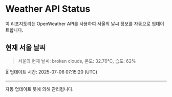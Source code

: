 
# Weather API Status

이 리포지토리는 OpenWeather API를 사용하여 서울의 날씨 정보를 자동으로 업데이트합니다.

## 현재 서울 날씨
> 서울의 현재 날씨: broken clouds, 온도: 32.76°C, 습도: 62%

⏳ 업데이트 시간: 2025-07-06 07:15:20 (UTC)

---
자동 업데이트 봇에 의해 관리됩니다.

